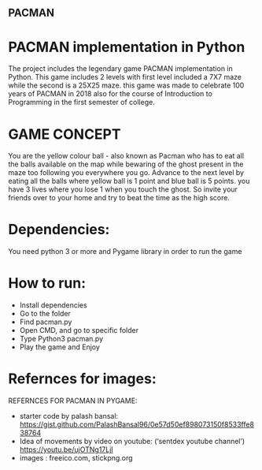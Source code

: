 ## PACMAN
# PACMAN implementation in Python
The project includes the legendary game PACMAN implementation in Python. This game includes 2 levels with first level included a 7X7 maze while the second is a 25X25 maze.
this game was made to celebrate 100 years of PACMAN in 2018 also for the course of Introduction to Programming in the first semester of college.
# GAME CONCEPT
You are the yellow colour ball - also known as Pacman who has to eat all the balls available on the map while bewaring of the ghost present in the maze too following you everywhere you go. Advance to the next level by eating all the balls where yellow ball is 1 point and blue ball is 5 points. you have 3 lives where you lose 1 when you touch the ghost. So invite your friends over to your home and try to beat the time as the high score.

# Dependencies:
You need python 3 or more and Pygame library in order to run the game

# How to run:
- Install dependencies
- Go to the folder
- Find pacman.py
- Open CMD, and go to specific folder
- Type Python3 pacman.py
- Play the game and Enjoy

# Refernces for images:
REFERNCES FOR PACMAN IN PYGAME:
- starter code by palash bansal:
https://gist.github.com/PalashBansal96/0e57d50ef898073150f8533ffe838764
- Idea of movements by video on youtube:
(‘sentdex youtube channel’) https://youtu.be/ujOTNg17LjI
- images : freeico.com, stickpng.org
